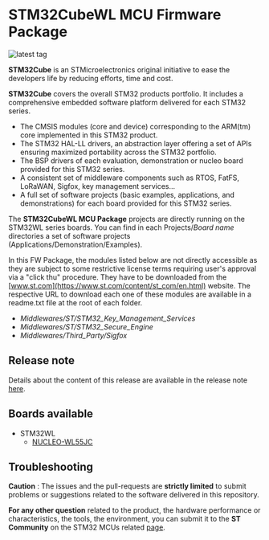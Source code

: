 # STM32CubeWL MCU Firmware Package

![latest tag](https://img.shields.io/github/v/tag/STMicroelectronics/STM32CubeWL.svg?color=brightgreen)

**STM32Cube** is an STMicroelectronics original initiative to ease the developers life by reducing efforts, time and cost.

**STM32Cube** covers the overall STM32 products portfolio. It includes a comprehensive embedded software platform delivered for each STM32 series.
   * The CMSIS modules (core and device) corresponding to the ARM(tm) core implemented in this STM32 product.
   * The STM32 HAL-LL drivers, an abstraction layer offering a set of APIs ensuring maximized portability across the STM32 portfolio.
   * The BSP drivers of each evaluation, demonstration or nucleo board provided for this STM32 series.
   * A consistent set of middleware components such as RTOS, FatFS, LoRaWAN, Sigfox, key management services...
   * A full set of software projects (basic examples, applications, and demonstrations) for each board provided for this STM32 series.

The **STM32CubeWL MCU Package** projects are directly running on the STM32WL series boards. You can find in each Projects/*Board name* directories a set of software projects (Applications/Demonstration/Examples).

In this FW Package, the modules listed below are not directly accessible as they are subject to some restrictive license terms requiring user's approval via a "click thu" procedure.
They have to be downloaded from the [www.st.com](https://www.st.com/content/st_com/en.html) website. The respective URL to download each one of these modules are available in a readme.txt file at the root of each folder.
* *Middlewares/ST/STM32_Key_Management_Services*
* *Middlewares/ST/STM32_Secure_Engine*
* *Middlewares/Third_Party/Sigfox*

## Release note

Details about the content of this release are available in the release note [here](https://htmlpreview.github.io/?https://github.com/STMicroelectronics/STM32CubeWL/blob/main/Release_Notes.html).

## Boards available

  * STM32WL 
    * [NUCLEO-WL55JC](https://www.st.com/en/evaluation-tools/nucleo-wl55jc.html)

## Troubleshooting

**Caution** : The issues and the pull-requests are **strictly limited** to submit problems or suggestions related to the software delivered in this repository.

**For any other question** related to the product, the hardware performance or characteristics, the tools, the environment, you can submit it to the **ST Community** on the STM32 MCUs related [page](https://community.st.com/s/topic/0TO0X000000BSqSWAW/stm32-mcus).
